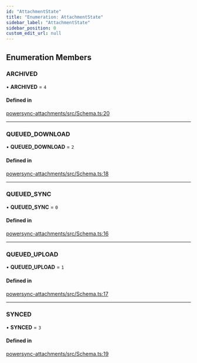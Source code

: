 ```yaml
---
id: "AttachmentState"
title: "Enumeration: AttachmentState"
sidebar_label: "AttachmentState"
sidebar_position: 0
custom_edit_url: null
---
```


## Enumeration Members

### ARCHIVED

• **ARCHIVED** = ``4``

#### Defined in

[powersync-attachments/src/Schema.ts:20](https://github.com/powersync-ja/powersync-react-native-sdk/blob/65a3c12/packages/powersync-attachments/src/Schema.ts#L20)

___

### QUEUED\_DOWNLOAD

• **QUEUED\_DOWNLOAD** = ``2``

#### Defined in

[powersync-attachments/src/Schema.ts:18](https://github.com/powersync-ja/powersync-react-native-sdk/blob/65a3c12/packages/powersync-attachments/src/Schema.ts#L18)

___

### QUEUED\_SYNC

• **QUEUED\_SYNC** = ``0``

#### Defined in

[powersync-attachments/src/Schema.ts:16](https://github.com/powersync-ja/powersync-react-native-sdk/blob/65a3c12/packages/powersync-attachments/src/Schema.ts#L16)

___

### QUEUED\_UPLOAD

• **QUEUED\_UPLOAD** = ``1``

#### Defined in

[powersync-attachments/src/Schema.ts:17](https://github.com/powersync-ja/powersync-react-native-sdk/blob/65a3c12/packages/powersync-attachments/src/Schema.ts#L17)

___

### SYNCED

• **SYNCED** = ``3``

#### Defined in

[powersync-attachments/src/Schema.ts:19](https://github.com/powersync-ja/powersync-react-native-sdk/blob/65a3c12/packages/powersync-attachments/src/Schema.ts#L19)
